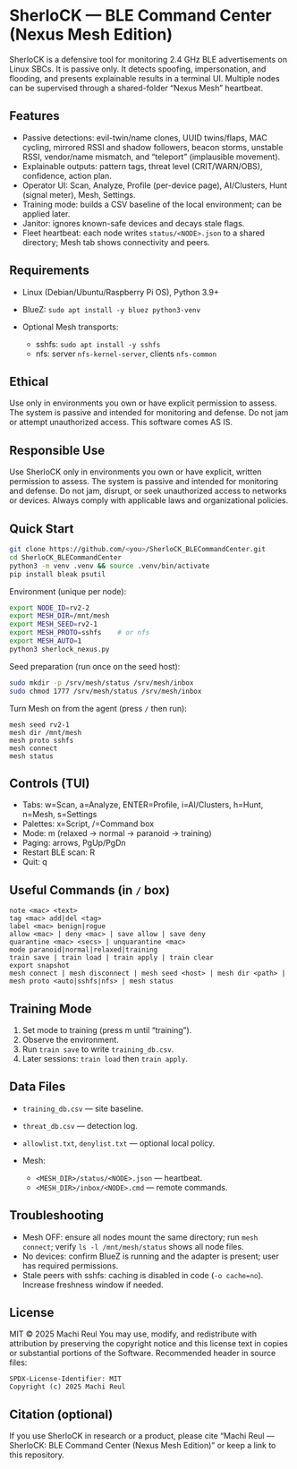# SherloCK — BLE Command Center (Nexus Mesh Edition)

SherloCK is a defensive tool for monitoring 2.4 GHz BLE advertisements on Linux SBCs. It is passive only. It detects spoofing, impersonation, and flooding, and presents explainable results in a terminal UI. Multiple nodes can be supervised through a shared-folder “Nexus Mesh” heartbeat.

## Features

* Passive detections: evil-twin/name clones, UUID twins/flaps, MAC cycling, mirrored RSSI and shadow followers, beacon storms, unstable RSSI, vendor/name mismatch, and “teleport” (implausible movement).
* Explainable outputs: pattern tags, threat level (CRIT/WARN/OBS), confidence, action plan.
* Operator UI: Scan, Analyze, Profile (per-device page), AI/Clusters, Hunt (signal meter), Mesh, Settings.
* Training mode: builds a CSV baseline of the local environment; can be applied later.
* Janitor: ignores known-safe devices and decays stale flags.
* Fleet heartbeat: each node writes `status/<NODE>.json` to a shared directory; Mesh tab shows connectivity and peers.

## Requirements

* Linux (Debian/Ubuntu/Raspberry Pi OS), Python 3.9+
* BlueZ: `sudo apt install -y bluez python3-venv`
* Optional Mesh transports:

  * sshfs: `sudo apt install -y sshfs`
  * nfs: server `nfs-kernel-server`, clients `nfs-common`

## Ethical

Use only in environments you own or have explicit permission to assess. The system is passive and intended for monitoring and defense. Do not jam or attempt unauthorized access. 
This software comes AS IS.

## Responsible Use

Use SherloCK only in environments you own or have explicit, written permission to assess. 
The system is passive and intended for monitoring and defense. Do not jam, disrupt, or seek 
unauthorized access to networks or devices. Always comply with applicable laws and organizational policies.

## Quick Start

```bash
git clone https://github.com/<you>/SherloCK_BLECommandCenter.git
cd SherloCK_BLECommandCenter
python3 -m venv .venv && source .venv/bin/activate
pip install bleak psutil
```

Environment (unique per node):

```bash
export NODE_ID=rv2-2
export MESH_DIR=/mnt/mesh
export MESH_SEED=rv2-1
export MESH_PROTO=sshfs    # or nfs
export MESH_AUTO=1
python3 sherlock_nexus.py
```

Seed preparation (run once on the seed host):

```bash
sudo mkdir -p /srv/mesh/status /srv/mesh/inbox
sudo chmod 1777 /srv/mesh/status /srv/mesh/inbox
```

Turn Mesh on from the agent (press `/` then run):

```
mesh seed rv2-1
mesh dir /mnt/mesh
mesh proto sshfs
mesh connect
mesh status
```

## Controls (TUI)

* Tabs: w=Scan, a=Analyze, ENTER=Profile, i=AI/Clusters, h=Hunt, n=Mesh, s=Settings
* Palettes: x=Script, /=Command box
* Mode: m (relaxed → normal → paranoid → training)
* Paging: arrows, PgUp/PgDn
* Restart BLE scan: R
* Quit: q

## Useful Commands (in `/` box)

```
note <mac> <text>
tag <mac> add|del <tag>
label <mac> benign|rogue
allow <mac> | deny <mac> | save allow | save deny
quarantine <mac> <secs> | unquarantine <mac>
mode paranoid|normal|relaxed|training
train save | train load | train apply | train clear
export snapshot
mesh connect | mesh disconnect | mesh seed <host> | mesh dir <path> | mesh proto <auto|sshfs|nfs> | mesh status
```

## Training Mode

1. Set mode to training (press m until “training”).
2. Observe the environment.
3. Run `train save` to write `training_db.csv`.
4. Later sessions: `train load` then `train apply`.

## Data Files

* `training_db.csv` — site baseline.
* `threat_db.csv` — detection log.
* `allowlist.txt`, `denylist.txt` — optional local policy.
* Mesh:

  * `<MESH_DIR>/status/<NODE>.json` — heartbeat.
  * `<MESH_DIR>/inbox/<NODE>.cmd` — remote commands.

## Troubleshooting

* Mesh OFF: ensure all nodes mount the same directory; run `mesh connect`; verify `ls -l /mnt/mesh/status` shows all node files.
* No devices: confirm BlueZ is running and the adapter is present; user has required permissions.
* Stale peers with sshfs: caching is disabled in code (`-o cache=no`). Increase freshness window if needed.



## License

MIT © 2025 Machi Reul
You may use, modify, and redistribute with attribution by preserving the copyright notice and this license text in copies or substantial portions of the Software.
Recommended header in source files:

```text
SPDX-License-Identifier: MIT
Copyright (c) 2025 Machi Reul
```

## Citation (optional)

If you use SherloCK in research or a product, please cite “Machi Reul — SherloCK: BLE Command Center (Nexus Mesh Edition)” or keep a link to this repository.

